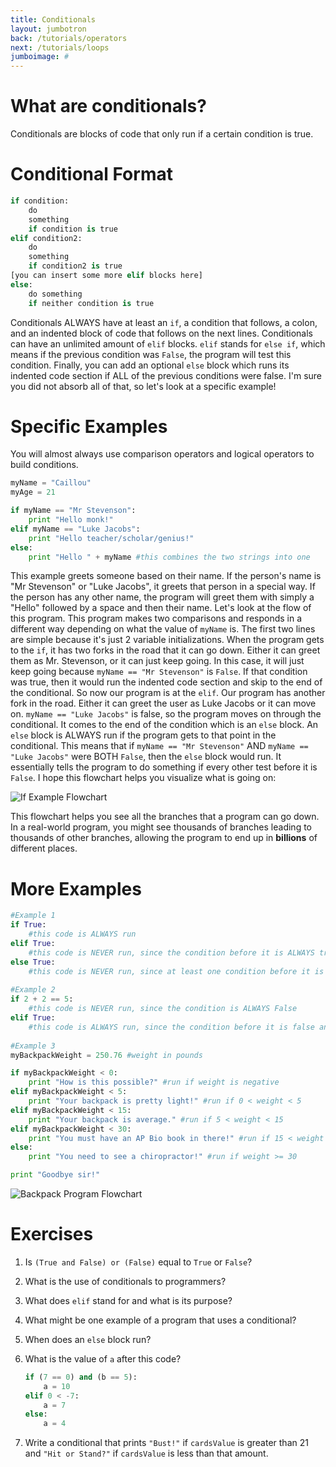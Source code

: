 ```yaml
---
title: Conditionals
layout: jumbotron
back: /tutorials/operators
next: /tutorials/loops
jumboimage: #
---
```


# What are conditionals?

Conditionals are blocks of code that only run if a certain condition is true. 

# Conditional Format

```python
if condition:
	do
	something
	if condition is true
elif condition2:
	do
	something
	if condition2 is true
[you can insert some more elif blocks here]
else:
	do something
	if neither condition is true
```

Conditionals ALWAYS have at least an `if`, a condition that follows, a colon, and an indented block of code that follows on the next lines. Conditionals can have an unlimited amount of `elif` blocks. `elif` stands for `else if`, which means if the previous condition was `False`, the program will test this condition. Finally, you can add an optional `else` block which runs its indented code section if ALL of the previous conditions were false. I'm sure you did not absorb all of that, so let's look at a specific example!

# Specific Examples

You will almost always use comparison operators and logical operators to build conditions. 

```python
myName = "Caillou"
myAge = 21

if myName == "Mr Stevenson":
	print "Hello monk!"
elif myName == "Luke Jacobs":
	print "Hello teacher/scholar/genius!"
else:
	print "Hello " + myName #this combines the two strings into one
```

This example greets someone based on their name. If the person's name is "Mr Stevenson" or "Luke Jacobs", it greets that person in a special way. If the person has any other name, the program will greet them with simply a "Hello" followed by a space and then their name. Let's look at the flow of this program. This program makes two comparisons and responds in a different way depending on what the value of `myName` is. The first two lines are simple because it's just 2 variable initializations. When the program gets to the `if`, it has two forks in the road that it can go down. Either it can greet them as Mr. Stevenson, or it can just keep going. In this case, it will just keep going because `myName == "Mr Stevenson"` is `False`. If that condition was true, then it would run the indented code section and skip to the end of the conditional. So now our program is at the `elif`. Our program has another fork in the road. Either it can greet the user as Luke Jacobs or it can move on. `myName == "Luke Jacobs"` is false, so the program moves on through the conditional. It comes to the end of the condition which is an `else` block. An `else` block is ALWAYS run if the program gets to that point in the conditional. This means that if `myName == "Mr Stevenson"` AND `myName == "Luke Jacobs"` were BOTH `False`, then the `else` block would run. It essentially tells the program to do something if every other test before it is `False`. I hope this flowchart helps you visualize what is going on:

![If Example Flowchart](imgs/flowchart_ifexample.png)

This flowchart helps you see all the branches that a program can go down. In a real-world program, you might see thousands of branches leading to thousands of other branches, allowing the program to end up in **billions** of different places. 

# More Examples

```python
#Example 1
if True:
	#this code is ALWAYS run
elif True:
	#this code is NEVER run, since the condition before it is ALWAYS true
else True:
	#this code is NEVER run, since at least one condition before it is true
	
#Example 2
if 2 + 2 == 5:
	#this code is NEVER run, since the condition is ALWAYS False
elif True:
	#this code is ALWAYS run, since the condition before it is false and this condition is ALWAYS true
	
#Example 3
myBackpackWeight = 250.76 #weight in pounds

if myBackpackWeight < 0:
	print "How is this possible?" #run if weight is negative
elif myBackpackWeight < 5:
	print "Your backpack is pretty light!" #run if 0 < weight < 5
elif myBackpackWeight < 15: 
	print "Your backpack is average." #run if 5 < weight < 15
elif myBackpackWeight < 30:
	print "You must have an AP Bio book in there!" #run if 15 < weight < 30
else:
	print "You need to see a chiropractor!" #run if weight >= 30

print "Goodbye sir!"
```

![Backpack Program Flowchart](imgs/flowchart_backpack_example.png)

# Exercises

1. Is `(True and False) or (False)` equal to `True` or `False`?
2. What is the use of conditionals to programmers?
3. What does `elif` stand for and what is its purpose?
4. What might be one example of a program that uses a conditional?
5. When does an `else` block run?
6. What is the value of `a` after this code?

   ```python
   if (7 == 0) and (b == 5):
       a = 10
   elif 0 < -7:
       a = 7
   else:
       a = 4
   ```
7. Write a conditional that prints `"Bust!"` if `cardsValue` is greater than 21 and `"Hit or Stand?"` if `cardsValue` is less than that amount.
